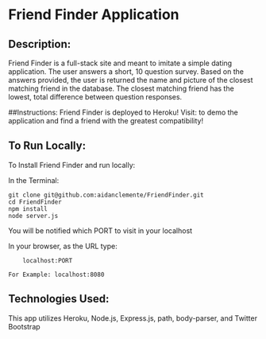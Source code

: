 # Friend Finder Application

## Description:
Friend Finder is a full-stack site and meant to imitate a simple dating application. The user answers a short, 10 question survey. Based on the answers provided, the user is returned the name and picture of the closest matching friend in the database. The closest matching friend has the lowest, total difference between question responses.

##Instructions:
Friend Finder is deployed to Heroku! Visit:  to demo the application and find a friend with the greatest compatibility!

## To Run Locally:
To Install Friend Finder and run locally:

In the Terminal:

    git clone git@github.com:aidanclemente/FriendFinder.git
    cd FriendFinder
    npm install
    node server.js

You will be notified which PORT to visit in your localhost

In your browser, as the URL type:

        localhost:PORT 
    
    For Example: localhost:8080
## Technologies Used:
This app utilizes Heroku, Node.js, Express.js, path, body-parser, and Twitter Bootstrap
